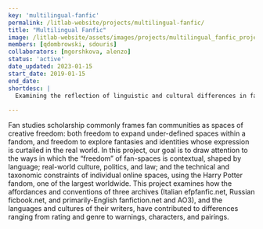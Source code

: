 ```yaml
---
key: 'multilingual-fanfic'
permalink: /litlab-website/projects/multilingual-fanfic/
title: "Multilingual Fanfic"
image: /litlab-website/assets/images/projects/multilingual_fanfic_project.jpg
members: [qdombrowski, sdouris]
collaborators: [mgorshkova, alenzo]
status: 'active'
date_updated: 2023-01-15
start_date: 2019-01-15
end_date:
shortdesc: |
  Examining the reflection of linguistic and cultural differences in fan fiction
  
---
```


Fan studies scholarship commonly frames fan communities as spaces of creative freedom: both freedom to expand under-defined spaces within a fandom, and freedom to explore fantasies and identities whose expression is curtailed in the real world. In this project, our goal is to draw attention to the ways in which the “freedom” of fan-spaces is contextual, shaped by language; real-world culture, politics, and law; and the technical and taxonomic constraints of individual online spaces, using the Harry Potter fandom, one of the largest worldwide. This project examines how the affordances and conventions of three archives (Italian efpfanfic.net, Russian ficbook.net, and primarily-English fanfiction.net and AO3), and the languages and cultures of their writers, have contributed to differences ranging from rating and genre to warnings, characters, and pairings.